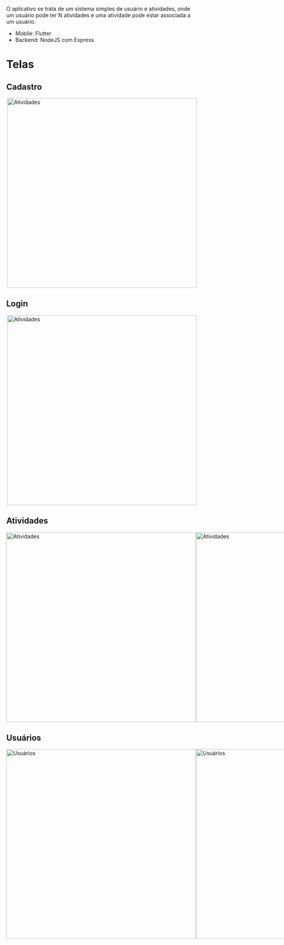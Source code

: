 O aplicativo se trata de um sistema simples de usuário e atividades, onde um usuário pode ter N atividades e uma atividade pode estar associada a um usuário. 

- Mobile: Flutter
- Backend: NodeJS com Express

# Telas
## Cadastro
<div style="display: flex; justify-content: space-around;">
<img height="500" src="https://github.com/iagocarmona/OPT120/assets/69121686/2e4cf6d1-d2b7-4126-9e42-3079bc6a7947" alt="Atividades">
</div>

## Login
<div style="display: flex; justify-content: space-around;">
<img height="500" src="https://github.com/iagocarmona/OPT120/assets/69121686/e5c1d21a-20bc-4fe4-806d-11a02059c9ef" alt="Atividades">
</div>


## Atividades
<div style="display: flex; justify-content: space-around;">
  <img height="500" src="https://github.com/iagocarmona/OPT120/assets/69121686/ae189c5f-478a-4292-a55a-f1c59642e43e" alt="Atividades">
  <img height="500" src="https://github.com/iagocarmona/OPT120/assets/69121686/0fa80fba-f35e-42cf-9cc9-b9cf8eb2b83c" alt="Atividades">
  <img height="500" src="https://github.com/iagocarmona/OPT120/assets/69121686/ec4ec89b-cd85-4da9-a0be-5f95a6b960b2" alt="Atividades">
</div>

## Usuários
<div style="display: flex; justify-content: space-around;">
  <img height="500" src="https://github.com/iagocarmona/OPT120/assets/69121686/1eec119d-25f5-474e-b664-0b8432a6a862" alt="Usuários">
  <img height="500" src="https://github.com/iagocarmona/OPT120/assets/69121686/02bc7118-a466-4241-ace2-20106be86e9e" alt="Usuários">
</div>
